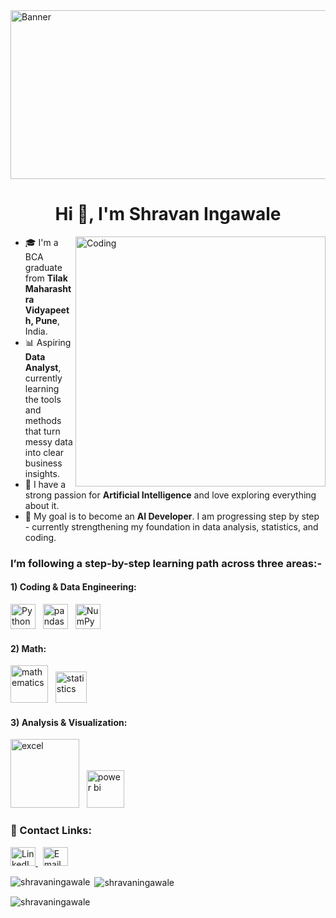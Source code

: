 <img alt="Banner" height="270" width="1200" src="https://github.com/ShravanIngawale/ShravanIngawale/blob/main/Banner.gif">
<h1 align="center">Hi 👋, I'm Shravan Ingawale</h1>
<img align="right" alt="Coding" width="400" src="https://cdn.dribbble.com/userupload/21436944/file/original-3212fe7a869a76063e59d76c39176c45.gif">

- 🎓 I'm a BCA graduate from **Tilak Maharashtra Vidyapeeth, Pune**, India.
- 📊 Aspiring **Data Analyst**, currently learning the tools and methods that turn messy data into clear business insights.
- 🤖 I have a strong passion for **Artificial Intelligence** and love exploring everything about it.  
- 🚀 My goal is to become an **AI Developer**. I am progressing step by step - currently strengthening my foundation in data analysis, statistics, and coding.


<h3 align="left">I’m following a step-by-step learning path across three areas:-</h3>

<h4 align="left">1) Coding & Data Engineering:</h4>

<p>
  <img src="https://cdn.jsdelivr.net/gh/devicons/devicon/icons/python/python-original.svg" alt="Python" width="40"/> &nbsp;
  <img src="https://pandas.pydata.org/static/img/pandas_mark.svg" alt="pandas" width="40"/> &nbsp;
  <img src="https://www.svgrepo.com/show/354127/numpy.svg" alt="NumPy" width="40"/>   
</p>

<h4 align="left">2) Math:</h4>

<p>
  <img src="https://www.reshot.com/preview-assets/icons/NCBM3HJ5EZ/math-symbols-NCBM3HJ5EZ.svg" alt="mathematics" width="60"/> &nbsp;
  <img src="https://www.reshot.com/preview-assets/icons/NSRGHFQJEL/chart-statistic-rise-up-NSRGHFQJEL.svg" alt="statistics" width="50"/>
</p>

<h4 align="left">3) Analysis & Visualization:</h4>

<p>
  <img src="https://www.logo.wine/a/logo/Microsoft_Excel/Microsoft_Excel-Logo.wine.svg" alt="excel" width="110"/> &nbsp;
  <img src="https://uxwing.com/wp-content/themes/uxwing/download/brands-and-social-media/power-bi-icon.png" alt="power bi" width="60"/>
</p>

### 📣 Contact Links:
<p>
  <a href="https://linkedin.com/in/shravan-ingawale" target="_blank">
    <img src="https://raw.githubusercontent.com/rahuldkjain/github-profile-readme-generator/master/src/images/icons/Social/linked-in-alt.svg" alt="LinkedIn" height="30" width="40"/>
  </a>
    &nbsp; 
  <a href="mailto:shravaningawale1313@gmail.com">
    <img src="https://cdn-icons-png.flaticon.com/512/732/732200.png" alt="Email" height="30" width="40"/>
  </a>
</p>

<p><img align="left" src="https://github-readme-stats.vercel.app/api/top-langs?username=shravaningawale&show_icons=true&locale=en&layout=compact" alt="shravaningawale" /></p>

<p>&nbsp;<img align="center" src="https://github-readme-stats.vercel.app/api?username=shravaningawale&show_icons=true&locale=en" alt="shravaningawale" /></p>

<p><img align="center" src="https://github-readme-streak-stats.herokuapp.com/?user=shravaningawale&" alt="shravaningawale" /></p>
